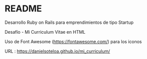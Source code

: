 # README

Desarrollo Ruby on Rails para emprendimientos de tipo Startup

Desafío - Mi Curriculum Vitae en HTML

Uso de Font Awesome (https://fontawesome.com/) para los iconos

URL : https://danielsoteloa.github.io/mi_curriculum/